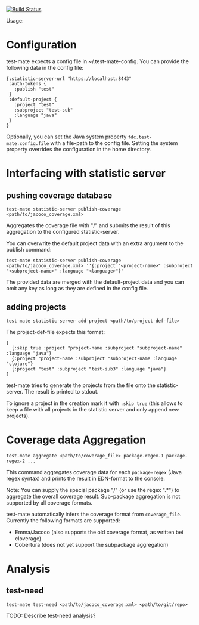 [![Build Status](https://travis-ci.org/freiheit-com/test-mate.svg?branch=master)](https://travis-ci.org/freiheit-com/test-mate)

Usage:

# Configuration

test-mate expects a config file in ~/.test-mate-config.
You can provide the following data in the config file:

    {:statistic-server-url "https://localhost:8443"
     :auth-tokens {
       :publish "test"
     }
     :default-project {
       :project "test"
       :subproject "test-sub"
       :language "java"
     }
    }

Optionally, you can set the Java system property `fdc.test-mate.config.file` with a file-path to the config file.
Setting the system property overrides the configuration in the home directory.

# Interfacing with statistic server

## pushing coverage database

    test-mate statistic-server publish-coverage <path/to/jacoco_coverage.xml>

Aggregates the coverage file with "/" and submits the result of this aggregation to
the configured statistic-server.

You can overwrite the default project data with an extra argument to the publish command:

    test-mate statistic-server publish-coverage <path/to/jacoco_coverage.xml> ''{:project "<project-name>" :subproject "<subproject-name>" :language "<language>"}'

The provided data are merged with the default-project data and you can omit any key as long as they are defined
in the config file.

## adding projects

    test-mate statistic-server add-project <path/to/project-def-file>

The project-def-file expects this format:

    [
      {:skip true :project "project-name :subproject "subproject-name" :language "java"}
      {:project "project-name :subproject "subproject-name :language "clojure"}
      {:project "test" :subproject "test-sub3" :language "java"}
    ]

test-mate tries to generate the projects from the file onto the statistic-server. The result
is printed to stdout.


To ignore a project in the creation mark it with `:skip true` (this allows to keep
a file with all projects in the statistic server and only append new projects).

# Coverage data Aggregation

    test-mate aggregate <path/to/coverage_file> package-regex-1 package-regex-2 ...

This command aggregates coverage data for each `package-regex` (Java regex syntax) and prints the result in EDN-format to the
console.

Note: You can supply the special package "/" (or use the regex ".*") to aggregate the overall coverage result. Sub-package aggregation is not supported by all coverage formats.

test-mate automatically infers the coverage format from `coverage_file`. Currently the following formats are supported:
- Emma/Jacoco (also supports the old coverage format, as written bei cloverage)
- Cobertura (does not yet support the subpackage aggregation)

# Analysis

## test-need

    test-mate test-need <path/to/jacoco_coverage.xml> <path/to/git/repo>

TODO: Describe test-need analysis?
